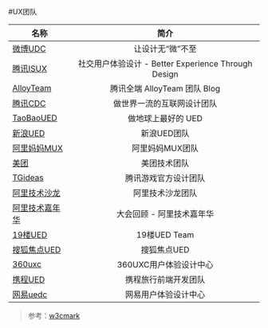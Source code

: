 
#UX团队

| 名称        | 简介           |
| ------------- |:-------------:|
|[微博UDC](http://www.w3cmark.com/jump.html#udc.weibo.com/)|让设计无“微”不至|
|[腾讯ISUX](http://www.w3cmark.com/jump.html#isux.tencent.com/)|社交用户体验设计 - Better Experience Through Design|
|[AlloyTeam](http://www.w3cmark.com/jump.html#www.alloyteam.com/)|腾讯全端 AlloyTeam 团队 Blog|
|[腾讯CDC](http://www.w3cmark.com/jump.html#cdc.tencent.com/)|做世界一流的互联网设计团队|
|[TaoBaoUED](http://www.w3cmark.com/jump.html#ued.taobao.org/blog/)|做地球上最好的 UED|
|[新浪UED](http://www.w3cmark.com/jump.html#ued.sina.com.cn/?cat=1)|新浪UED团队|
|[阿里妈妈MUX](http://www.w3cmark.com/jump.html#mux.alimama.com/posts/front-end)|阿里妈妈MUX团队|
|[美团](http://www.w3cmark.com/jump.html#tech.meituan.com/)|美团技术团队|
|[TGideas](http://www.w3cmark.com/jump.html#tgideas.qq.com/)|腾讯游戏官方设计团队|
|[阿里技术沙龙](http://www.w3cmark.com/jump.html#club.alibabatech.org/)|阿里技术沙龙团队|
|[阿里技术嘉年华](http://www.w3cmark.com/jump.html#adc.alibabatech.org/)|大会回顾 - 阿里技术嘉年华|
|[19楼UED](http://www.w3cmark.com/jump.html#blog.19ued.com/)|19楼UED Team | Yes,we can!|
|[搜狐焦点UED](http://www.w3cmark.com/jump.html#ued.focus.cn/wordpress/)|搜狐焦点UED|
|[360uxc](http://www.w3cmark.com/jump.html#uxc.360.cn/)|360UXC用户体验设计中心|
|[携程UED](http://www.w3cmark.com/jump.html#ued.ctrip.com/blog/)|携程旅行前端开发团队|				
|[网易uedc](http://www.w3cmark.com/jump.html#uedc.163.com/)|网易用户体验设计中心|



>参考：[w3cmark](http://www.w3cmark.com/mark/)
